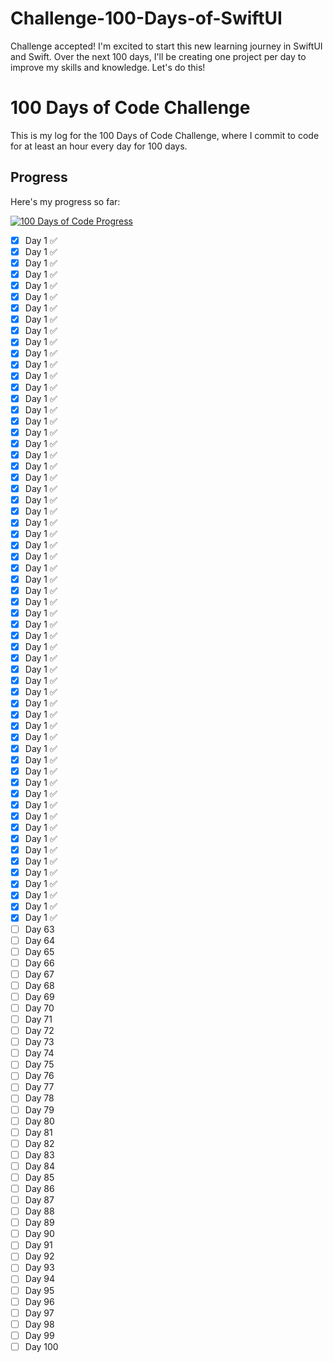 # Challenge-100-Days-of-SwiftUI
Challenge accepted! I'm excited to start this new learning journey in SwiftUI and Swift. Over the next 100 days, I'll be creating one project per day to improve my skills and knowledge. Let's do this!


# 100 Days of Code Challenge

This is my log for the 100 Days of Code Challenge, where I commit to code for at least an hour every day for 100 days.

## Progress

Here's my progress so far:

[![100 Days of Code Progress](https://img.shields.io/static/v1?label=Progress&message=1%25&color=brightgreen)](https://github.com/ogabriel-pro/Challenge-100-Days-ofSwiftUI)

- [x] Day 1 ✅
- [x] Day 1 ✅
- [x] Day 1 ✅
- [x] Day 1 ✅
- [x] Day 1 ✅
- [x] Day 1 ✅
- [x] Day 1 ✅
- [x] Day 1 ✅
- [x] Day 1 ✅
- [x] Day 1 ✅
- [x] Day 1 ✅
- [x] Day 1 ✅
- [x] Day 1 ✅
- [x] Day 1 ✅
- [x] Day 1 ✅
- [x] Day 1 ✅
- [x] Day 1 ✅
- [x] Day 1 ✅
- [x] Day 1 ✅
- [x] Day 1 ✅
- [x] Day 1 ✅
- [x] Day 1 ✅
- [x] Day 1 ✅
- [x] Day 1 ✅
- [x] Day 1 ✅
- [x] Day 1 ✅
- [x] Day 1 ✅
- [x] Day 1 ✅
- [x] Day 1 ✅
- [x] Day 1 ✅
- [x] Day 1 ✅
- [x] Day 1 ✅
- [x] Day 1 ✅
- [x] Day 1 ✅
- [x] Day 1 ✅
- [x] Day 1 ✅
- [x] Day 1 ✅
- [x] Day 1 ✅
- [x] Day 1 ✅
- [x] Day 1 ✅
- [x] Day 1 ✅
- [x] Day 1 ✅
- [x] Day 1 ✅
- [x] Day 1 ✅
- [x] Day 1 ✅
- [x] Day 1 ✅
- [x] Day 1 ✅
- [x] Day 1 ✅
- [x] Day 1 ✅
- [x] Day 1 ✅
- [x] Day 1 ✅
- [x] Day 1 ✅
- [x] Day 1 ✅
- [x] Day 1 ✅
- [x] Day 1 ✅
- [x] Day 1 ✅
- [x] Day 1 ✅
- [x] Day 1 ✅
- [x] Day 1 ✅
- [x] Day 1 ✅
- [x] Day 1 ✅
- [ ] Day 63
- [ ] Day 64
- [ ] Day 65
- [ ] Day 66
- [ ] Day 67
- [ ] Day 68
- [ ] Day 69
- [ ] Day 70
- [ ] Day 71
- [ ] Day 72
- [ ] Day 73
- [ ] Day 74
- [ ] Day 75
- [ ] Day 76
- [ ] Day 77
- [ ] Day 78
- [ ] Day 79
- [ ] Day 80
- [ ] Day 81
- [ ] Day 82
- [ ] Day 83
- [ ] Day 84 
- [ ] Day 85
- [ ] Day 86
- [ ] Day 87
- [ ] Day 88
- [ ] Day 89
- [ ] Day 90
- [ ] Day 91
- [ ] Day 92
- [ ] Day 93
- [ ] Day 94
- [ ] Day 95
- [ ] Day 96
- [ ] Day 97
- [ ] Day 98
- [ ] Day 99
- [ ] Day 100
